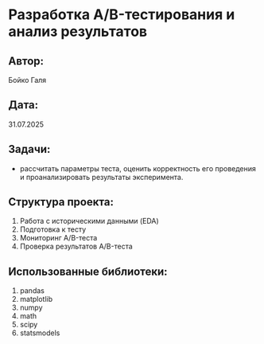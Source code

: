# Разработка A/B-тестирования и анализ результатов

## Автор:
  Бойко Галя
## Дата:
  31.07.2025

## Задачи: 
 - рассчитать параметры теста, оценить корректность его проведения и проанализировать результаты эксперимента.

## Структура проекта:
1. Работа с историческими данными (EDA)
2. Подготовка к тесту
3. Мониторинг A/B-теста
4. Проверка результатов A/B-теста

## Использованные библиотеки:
1. pandas
2. matplotlib
3. numpy
4. math
5. scipy
6. statsmodels
